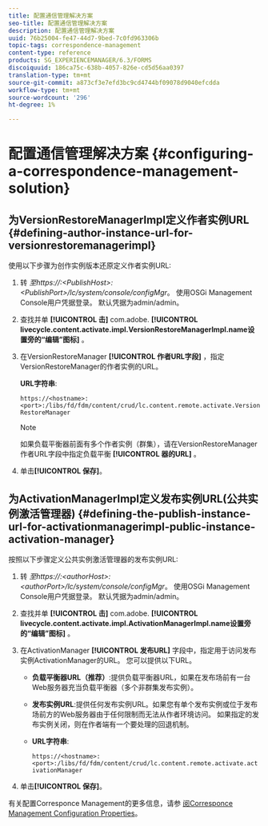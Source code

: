 ```yaml
---
title: 配置通信管理解决方案
seo-title: 配置通信管理解决方案
description: 配置通信管理解决方案
uuid: 76b25004-fe47-44d7-9bed-7c0fd963306b
topic-tags: correspondence-management
content-type: reference
products: SG_EXPERIENCEMANAGER/6.3/FORMS
discoiquuid: 186ca75c-638b-4057-826e-cd5d56aa0397
translation-type: tm+mt
source-git-commit: a873cf3e7efd3bc9cd4744bf09078d9040efcdda
workflow-type: tm+mt
source-wordcount: '296'
ht-degree: 1%

---
```



# 配置通信管理解决方案 {#configuring-a-correspondence-management-solution}

## 为VersionRestoreManagerImpl定义作者实例URL {#defining-author-instance-url-for-versionrestoremanagerimpl}

使用以下步骤为创作实例版本还原定义作者实例URL:

1. 转 *至https://:&lt;PublishHost>:&lt;PublishPort>/lc/system/console/configMgr*。 使用OSGi Management Console用户凭据登录。 默认凭据为admin/admin。
1. 查找并单 **[!UICONTROL 击]** com.adobe. **[!UICONTROL livecycle.content.activate.impl.VersionRestoreManagerImpl.name设置旁的“编辑”图标]** 。
1. 在VersionRestoreManager **[!UICONTROL 作者URL字段]** ，指定VersionRestoreManager的作者实例的URL。

   **URL字符串**:

   `https://<hostname>:<port>:/libs/fd/fdm/content/crud/lc.content.remote.activate.VersionRestoreManager`

   >[!NOTE]
   >
   >如果负载平衡器前面有多个作者实例（群集），请在VersionRestoreManager作者URL字段中指定负载平衡 **[!UICONTROL 器的URL]** 。

1. 单击&#x200B;**[!UICONTROL 保存]**。

## 为ActivationManagerImpl定义发布实例URL(公共实例激活管理器) {#defining-the-publish-instance-url-for-activationmanagerimpl-public-instance-activation-manager}

按照以下步骤定义公共实例激活管理器的发布实例URL:

1. 转 *至https://:&lt;authorHost>:&lt;authorPort>/lc/system/console/configMgr*。 使用OSGi Management Console用户凭据登录。 默认凭据为admin/admin。
1. 查找并单 **[!UICONTROL 击]** com.adobe. **[!UICONTROL livecycle.content.activate.impl.ActivationManagerImpl.name设置旁的“编辑”图标]** 。
1. 在ActivationManager **[!UICONTROL 发布URL]** 字段中，指定用于访问发布实例ActivationManager的URL。 您可以提供以下URL。

   * **负载平衡器URL（推荐）**:提供负载平衡器URL，如果在发布场前有一台Web服务器充当负载平衡器（多个非群集发布实例）。
   * **发布实例URL**:提供任何发布实例URL。如果您有单个发布实例或位于发布场前方的Web服务器由于任何限制而无法从作者环境访问。 如果指定的发布实例关闭，则在作者端有一个要处理的回退机制。
   * **URL字符串**:

      `https://<hostname>:<port>:/libs/fd/fdm/content/crud/lc.content.remote.activate.activationManager`

1. 单击&#x200B;**[!UICONTROL 保存]**。

有关配置Corresponce Management的更多信息，请参 [阅Corresponce Management Configuration Properties](https://helpx.adobe.com/aem-forms/6-2/cm-configuration-properties.html)。
